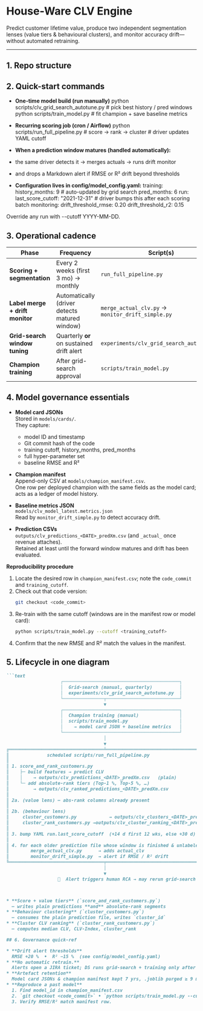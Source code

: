 # House-Ware CLV Engine

Predict customer lifetime value, produce two independent segmentation lenses (value tiers & behavioural clusters), and monitor accuracy drift—without automated retraining.

---

## 1. Repo structure

## 2. Quick-start commands 

- **One-time model build (run manually)**
python scripts/clv_grid_search_autotune.py   # pick best history / pred windows
python scripts/train_model.py                # fit champion + save baseline metrics

- **Recurring scoring job (cron / Airflow)**
python scripts/run_full_pipeline.py          # score → rank → cluster
                                             # driver updates YAML cutoff

- **When a prediction window matures (handled automatically):**
-   the same driver detects it → merges actuals → runs drift monitor
-   and drops a Markdown alert if RMSE or R² drift beyond thresholds

- **Configuration lives in config/model_config.yaml:**
training:
  history_months: 9          # auto-updated by grid search
  pred_months:    6
run:
  last_score_cutoff: "2021-12-31"   # driver bumps this after each scoring batch
monitoring:
  drift_threshold_rmse: 0.20
  drift_threshold_r2:   0.15

Override any run with --cutoff YYYY-MM-DD.


## 3. Operational cadence

| Phase | Frequency | Script(s) | Key artefact |
|-------|-----------|-----------|--------------|
| **Scoring + segmentation** | Every 2 weeks (first 3 mo) → monthly | `run_full_pipeline.py` | `outputs/clv_predictions_<DATE>_predXm.csv` + cluster files |
| **Label merge + drift monitor** | Automatically (driver detects matured window) | `merge_actual_clv.py` → `monitor_drift_simple.py` | Markdown alert saved to `outputs/` |
| **Grid-search window tuning** | Quarterly **or** on sustained drift alert | `experiments/clv_grid_search_autotune.py` | Results CSV + heat-maps |
| **Champion training** | After grid-search approval | `scripts/train_model.py` | `.joblib` model, baseline metrics JSON, model-card JSON, updated champion manifest |


## 4. Model governance essentials

- **Model card JSONs**  
  Stored in `models/cards/`.  
  They capture:
  - model ID and timestamp
  - Git commit hash of the code
  - training cutoff, history_months, pred_months
  - full hyper-parameter set
  - baseline RMSE and R²

- **Champion manifest**  
  Append-only CSV at `models/champion_manifest.csv`.  
  One row per deployed champion with the same fields as the model card; acts as a ledger of model history.

- **Baseline metrics JSON**  
  `models/clv_model_latest.metrics.json`  
  Read by `monitor_drift_simple.py` to detect accuracy drift.

- **Prediction CSVs**  
  `outputs/clv_predictions_<DATE>_predXm.csv` (and `_actual_` once revenue attaches).  
  Retained at least until the forward window matures and drift has been evaluated.

**Reproducibility procedure**

1. Locate the desired row in `champion_manifest.csv`; note the `code_commit` and `training_cutoff`.
2. Check out that code version:
    ```bash
    git checkout <code_commit>
    ```
3. Re-train with the same cutoff (windows are in the manifest row or model card):
    ```bash
    python scripts/train_model.py --cutoff <training_cutoff>
    ```
4. Confirm that the new RMSE and R² match the values in the manifest.

## 5. Lifecycle in one diagram
```markdown
```text
                    ┌───────────────────────────────────────────┐
                    │  Grid-search (manual, quarterly)          │
                    │  experiments/clv_grid_search_autotune.py  │
                    └───────────────┬───────────────────────────┘
                                    ▼
                    ┌───────────────────────────────────────────┐
                    │  Champion training (manual)               │
                    │  scripts/train_model.py                   │
                    │    → model card JSON + baseline metrics   │
                    └───────────────────────────────────────────┘
                                    │
                                    ▼
╔═══════════════════════════════════╧═════════════════════════════════════════╗
║              scheduled scripts/run_full_pipeline.py                         ║
║                                                                             ║
║ 1. score_and_rank_customers.py                                              ║
║    ├─ build features → predict CLV                                          ║
║    │    → outputs/clv_predictions_<DATE>_predXm.csv   (plain)               ║
║    └─ add absolute-rank tiers (Top-1 %, Top-5 %, …)                         ║
║         → outputs/clv_ranked_predictions_<DATE>_predXm.csv                  ║
║                                                                             ║
║ 2a. (value lens) — abs-rank columns already present                         ║
║                                                                             ║
║ 2b. (behaviour lens)                                                        ║
║     cluster_customers.py            → outputs/clv_clusters_<DATE>_predXm.csv║
║     cluster_rank_customers.py →outputs/clv_cluster_ranking_<DATE>_predXm.csv║
║                                                                             ║
║ 3. bump YAML run.last_score_cutoff  (+14 d first 12 wks, else +30 d)        ║
║                                                                             ║
║ 4. for each older prediction file whose window is finished & unlabeled:     ║
║        merge_actual_clv.py      → adds actual_clv                           ║
║        monitor_drift_simple.py  → alert if RMSE / R² drift                  ║
╚═══════════════════════════════════╤═════════════════════════════════════════╝
                                    │
                                    ▼
                   🚨  Alert triggers human RCA → may rerun grid-search



* **Score + value tiers** (`score_and_rank_customers.py`)
  – writes plain predictions **and** absolute-rank segments
* **Behaviour clustering** (`cluster_customers.py`)
  – consumes the plain prediction file, writes `cluster_id`
* **Cluster CLV ranking** (`cluster_rank_customers.py`)
  – computes median CLV, CLV-Index, cluster_rank

## 6. Governance quick-ref

* **Drift alert thresholds**  
  RMSE +20 %  •  R² −15 %  (see config/model_config.yaml)
* **No automatic retrain.**  
  Alerts open a JIRA ticket; DS runs grid-search + training only after review.
* **Artefact retention**  
  Model card JSONs & champion manifest kept 7 yrs, .joblib purged ≥ 9 mo.
* **Reproduce a past model**  
  1. Find model_id in champion_manifest.csv  
  2. `git checkout <code_commit>` • `python scripts/train_model.py --cutoff <date>`  
  3. Verify RMSE/R² match manifest row.
